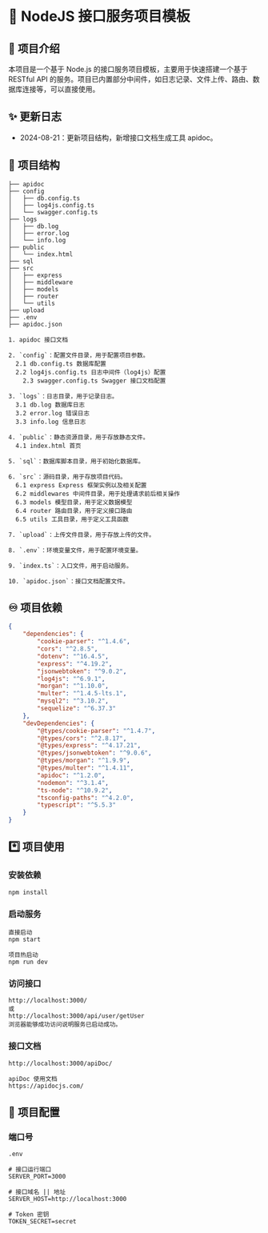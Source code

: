 # 💎 NodeJS 接口服务项目模板

## 📢 项目介绍

本项目是一个基于 Node.js 的接口服务项目模板，主要用于快速搭建一个基于 RESTful API 的服务。项目已内置部分中间件，如日志记录、文件上传、路由、数据库连接等，可以直接使用。

## ✨ 更新日志

- 2024-08-21：更新项目结构，新增接口文档生成工具 apidoc。

## 🎯 项目结构

```
├── apidoc
├── config
│   ├── db.config.ts
│   ├── log4js.config.ts
│   └── swagger.config.ts
├── logs
│   ├── db.log
│   ├── error.log
│   └── info.log
├── public
│   └── index.html
├── sql
├── src
│   ├── express
│   ├── middleware
│   ├── models
│   ├── router
│   └── utils
├── upload
├── .env
├── apidoc.json
```

```
1. apidoc 接口文档

2. `config`：配置文件目录，用于配置项目参数。
  2.1 db.config.ts 数据库配置
  2.2 log4js.config.ts 日志中间件（log4js）配置
	2.3 swagger.config.ts Swagger 接口文档配置

3. `logs`：日志目录，用于记录日志。
  3.1 db.log 数据库日志
  3.2 error.log 错误日志
  3.3 info.log 信息日志

4. `public`：静态资源目录，用于存放静态文件。
  4.1 index.html 首页

5. `sql`：数据库脚本目录，用于初始化数据库。

6. `src`：源码目录，用于存放项目代码。
  6.1 express Express 框架实例以及相关配置
  6.2 middlewares 中间件目录，用于处理请求前后相关操作
  6.3 models 模型目录，用于定义数据模型
  6.4 router 路由目录，用于定义接口路由
  6.5 utils 工具目录，用于定义工具函数

7. `upload`：上传文件目录，用于存放上传的文件。

8. `.env`：环境变量文件，用于配置环境变量。

9. `index.ts`：入口文件，用于启动服务。

10. `apidoc.json`：接口文档配置文件。
```

## ♾️ 项目依赖

```json
{
	"dependencies": {
		"cookie-parser": "^1.4.6",
		"cors": "^2.8.5",
		"dotenv": "^16.4.5",
		"express": "^4.19.2",
		"jsonwebtoken": "^9.0.2",
		"log4js": "^6.9.1",
		"morgan": "^1.10.0",
		"multer": "^1.4.5-lts.1",
		"mysql2": "^3.10.2",
		"sequelize": "^6.37.3"
	},
	"devDependencies": {
		"@types/cookie-parser": "^1.4.7",
		"@types/cors": "^2.8.17",
		"@types/express": "^4.17.21",
		"@types/jsonwebtoken": "^9.0.6",
		"@types/morgan": "^1.9.9",
		"@types/multer": "^1.4.11",
		"apidoc": "^1.2.0",
		"nodemon": "^3.1.4",
		"ts-node": "^10.9.2",
		"tsconfig-paths": "^4.2.0",
		"typescript": "^5.5.3"
	}
}
```

## \*️⃣ 项目使用

### 安装依赖

```
npm install
```

### 启动服务

```
直接启动
npm start

项目热启动
npm run dev
```

### 访问接口

```
http://localhost:3000/
或
http://localhost:3000/api/user/getUser
浏览器能够成功访问说明服务已启动成功。
```

### 接口文档

```
http://localhost:3000/apiDoc/

apiDoc 使用文档
https://apidocjs.com/
```

## 🐼 项目配置

### 端口号

```
.env

# 接口运行端口
SERVER_PORT=3000

# 接口域名 || 地址
SERVER_HOST=http://localhost:3000

# Token 密钥
TOKEN_SECRET=secret
```
